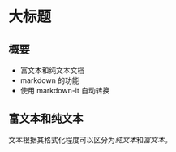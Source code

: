 # 大标题

## 概要

- 富文本和纯文本文档
- markdown 的功能
- 使用 markdown-it 自动转换

## 富文本和纯文本

文本根据其格式化程度可以区分为*纯文本*和*富文本*。

